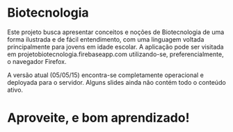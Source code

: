 Biotecnologia
=============

Este projeto busca apresentar conceitos e noções de Biotecnologia de uma forma ilustrada e de fácil entendimento, com uma linguagem voltada principalmente para jovens em idade escolar.
A aplicação pode ser visitada em projetobiotecnologia.firebaseapp.com utilizando-se, preferencialmente, o navegador Firefox.

A versão atual (05/05/15) encontra-se completamente operacional e deployada para o servidor. Alguns slides ainda não contém todo o conteúdo ativo.

Aproveite, e bom aprendizado!
=============

